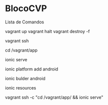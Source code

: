 # BlocoCVP


Lista de Comandos 



vagrant up
vagrant halt
vagrant destroy -f

vagrant ssh

cd /vagrant/app

ionic serve

ionic platform add android

ionic bulder android

ionic resources


vagrant ssh -c "cd /vagrant/app/ && ionic serve"